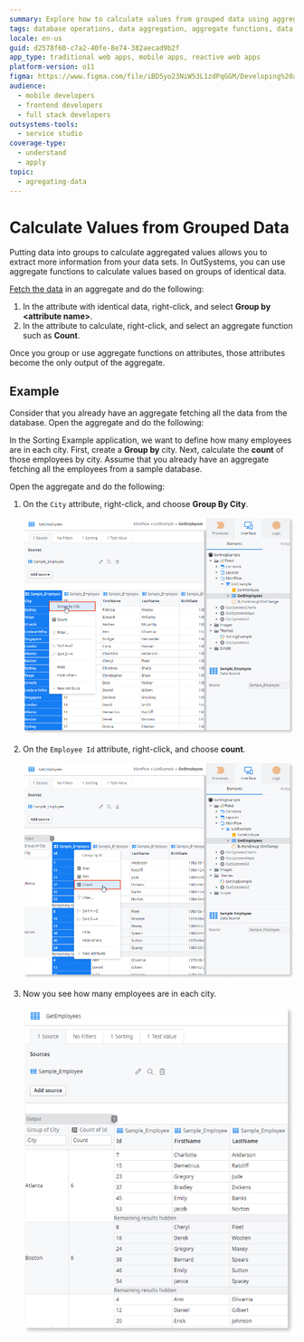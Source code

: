 ```yaml
---
summary: Explore how to calculate values from grouped data using aggregate functions in OutSystems 11 (O11).
tags: database operations, data aggregation, aggregate functions, data analysis, data grouping
locale: en-us
guid: d2578f60-c7a2-40fe-8e74-382aecad9b2f
app_type: traditional web apps, mobile apps, reactive web apps
platform-version: o11
figma: https://www.figma.com/file/iBD5yo23NiW53L1zdPqGGM/Developing%20an%20Application?node-id=173:5
audience:
  - mobile developers
  - frontend developers
  - full stack developers
outsystems-tools:
  - service studio
coverage-type:
  - understand
  - apply
topic:
  - agregating-data
---
```


# Calculate Values from Grouped Data

Putting data into groups to calculate aggregated values allows you to extract more information from your data sets. In OutSystems, you can use aggregate functions to calculate values based on groups of identical data.

[Fetch the data](<fetch-display.md>) in an aggregate and do the following:

1. In the attribute with identical data, right-click, and select **Group by &lt;attribute name&gt;**.
1. In the attribute to calculate, right-click, and select an aggregate function such as **Count**.

Once you group or use aggregate functions on attributes, those attributes become the only output of the aggregate.

## Example

Consider that you already have an aggregate fetching all the data from the database. Open the aggregate and do the following:

In the Sorting Example application, we want to define how many employees are in each city. First, create a **Group by** city. Next, calculate the **count** of those employees by city. Assume that you already have an aggregate fetching all the employees from a sample database. 

Open the aggregate and do the following:

1. On the `City` attribute, right-click, and choose **Group By City**.
  
    ![Screenshot showing the selection of 'Group By City' option for the City attribute in an aggregate](images/group-attribute-ss.png "Group By City Attribute")

1. On the `Employee Id` attribute, right-click, and choose **count**.

    ![Screenshot demonstrating how to select the 'count' aggregate function for the Employee Id attribute](images/select-aggregate-function-ss.png "Select Aggregate Function")

1. Now you see how many employees are in each city.

    ![Example screenshot displaying the result of grouping employees by city and counting them in an aggregate](images/group-calculate-ex2-ss.png "Grouped Data Calculation Example")
